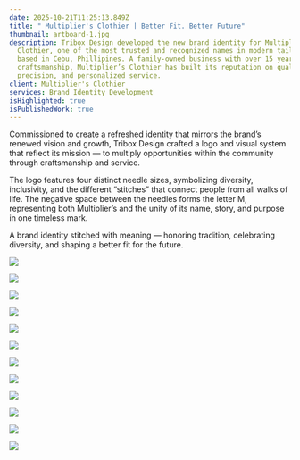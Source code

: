 ```yaml
---
date: 2025-10-21T11:25:13.849Z
title: " Multiplier's Clothier | Better Fit. Better Future"
thumbnail: artboard-1.jpg
description: Tribox Design developed the new brand identity for Multiplier’s
  Clothier, one of the most trusted and recognized names in modern tailoring
  based in Cebu, Phillipines. A family-owned business with over 15 years of
  craftsmanship, Multiplier’s Clothier has built its reputation on quality,
  precision, and personalized service.
client: Multiplier's Clothier
services: Brand Identity Development
isHighlighted: true
isPublishedWork: true
---
```

<!--StartFragment-->

Commissioned to create a refreshed identity that mirrors the brand’s renewed vision and growth, Tribox Design crafted a logo and visual system that reflect its mission — to multiply opportunities within the community through craftsmanship and service. 

The logo features four distinct needle sizes, symbolizing diversity, inclusivity, and the different “stitches” that connect people from all walks of life. The negative space between the needles forms the letter M, representing both Multiplier’s and the unity of its name, story, and purpose in one timeless mark. 

A brand identity stitched with meaning — honoring tradition, celebrating diversity, and shaping a better fit for the future.

<!--EndFragment-->

![](multipliers-clothier-tagline.jpg)

![](multipliers-clothier-brand-shirt.jpg)

![](multipliers-clothier-logo-1.jpg)

![](multipliers-clothier-jacket.jpg)

![](multipliers-clothier-letterhead.jpg)

![](multipliers-clothier-bag.jpg)

![](multipliers-clothier-tote-bag.jpg)

![](multipliers-clothier-pattern.jpg)

![](multipliers-clothier-packaging.jpg)

![](multipliers-clothier-wall-poster.jpg)

![](multipliers-clothier-facebook.jpg)

![](multipliers-clothier-stamp.jpg)